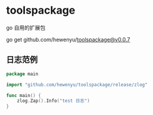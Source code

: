 # toolspackage
go 自用的扩展包


go get github.com/hewenyu/toolspackage@v0.0.7



## 日志范例

```go
package main

import "github.com/hewenyu/toolspackage/release/zlog"

func main() {
	zlog.Zap().Info("test 日志")
}

```